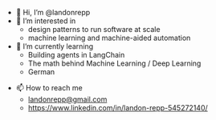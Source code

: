 - 👋 Hi, I’m @landonrepp
- 👀 I’m interested in 
  - design patterns to run software at scale
  - machine learning and machine-aided automation
- 🌱 I’m currently learning
  - Building agents in LangChain
  - The math behind Machine Learning / Deep Learning
  - German
<!-- - 💞️ I’m looking to collaborate on -->
- 📫 How to reach me 
  - landonrepp@gmail.com
  - https://www.linkedin.com/in/landon-repp-545272140/

<!---
landonrepp/landonrepp is a ✨ special ✨ repository because its `README.md` (this file) appears on your GitHub profile.
You can click the Preview link to take a look at your changes.
--->
